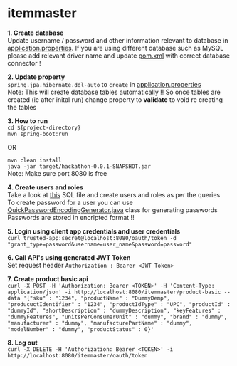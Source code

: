 # itemmaster

**1. Create database** <br/>
Update username / password and other information relevant to database in [application.properties](https://github.com/joysonShanks/itemmaster/blob/master/hackathon/src/main/resources/application.properties#L1). If you are using different database such as MySQL please add relevant driver name and update [pom.xml](https://github.com/joysonShanks/itemmaster/blob/master/hackathon/pom.xml) with correct database connector !

**2. Update property** <br/>
`spring.jpa.hibernate.ddl-auto` to `create` in [application.properties](https://github.com/joysonShanks/itemmaster/blob/master/hackathon/src/main/resources/application.properties#L12) <br/>
Note: This will create database tables automatically !! So once tables are created (ie after inital run) change property to **validate** to void re creating the tables

**3. How to run**<br/>
`cd ${project-directory}`<br/>
`mvn spring-boot:run` <br/>

OR <br/>

`mvn clean install` <br/>
`java -jar target/hackathon-0.0.1-SNAPSHOT.jar` <br/>
Note: Make sure port 8080 is free

**4. Create users and roles**<br/>
Take a look at [this](https://github.com/joysonShanks/itemmaster/blob/master/hackathon/resources/itemmaster-insert.sql) SQL file and create users and roles as per the queries<br/>
To create password for a user you can use [QuickPasswordEncodingGenerator.java](https://github.com/joysonShanks/itemmaster/blob/master/hackathon/src/main/java/com/itemmaster/QuickPasswordEncodingGenerator.java) class for generating passwords<br/>
Passwords are stored in encripted format !!


**5. Login using client app credentials and user credentials**<br/>
`curl trusted-app:secret@localhost:8080/oauth/token -d "grant_type=password&username=user_name&password=password"`

**6. Call API's using generated JWT Token**<br/>
Set request header `Authorization : Bearer <JWT Token>`<br/>

**7. Create product basic api**<br/>
`curl -X POST -H 'Authorization: Bearer <TOKEN>' -H 'Content-Type: application/json' -i http://localhost:8080/itemmaster/product-basic --data '{"sku" : "1234", "productName" : "DummyDemp", "producuctIdentifier" : "1234", "productIdType" : "UPC", "productId" : "dummyId", "shortDescription" : "dummyDescription", "keyFeatures" : "dummyFeatures", "unitsPerConsumerUnit" : "dummy", "brand" : "dummy", "manufacturer" : "dummy", "manufacturePartName" : "dummy", "modelNumber" : "dummy", "productStatus" : 0}'`

**8. Log out**<br/>
`curl -X DELETE -H 'Authorization: Bearer <TOKEN>' -i http://localhost:8080/itemmaster/oauth/token`
